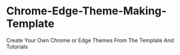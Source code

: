 # Chrome-Edge-Theme-Making-Template
Create Your Own Chrome or Edge Themes From The Template And Tutorials
